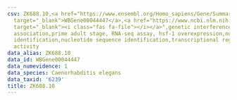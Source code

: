 ```yaml
---
csv: ZK688.10,<a href="https://www.ensembl.org/Homo_sapiens/Gene/Summary?db=core;g=WBGene00044447"
  target="_blank">WBGene00044447</a>,<a href="https://www.ncbi.nlm.nih.gov/pubmed/30894454"
  target="_blank"><i class="fas fa-file"></i></a>",genetic interference,functional
  association,prime adult stage, RNA-seq assay, hsf-1 overexpression,nucleotide sequence
  identification,nucleotide sequence identification,transcriptional regulation,up-regulates
  activity
data_alias: ZK688.10
data_id: WBGene00044447
data_numevidence: 1
data_species: Caenorhabditis elegans
data_taxid: '6239'
title: ZK688.10
---
```


